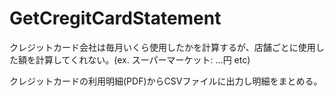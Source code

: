 # GetCregitCardStatement

クレジットカード会社は毎月いくら使用したかを計算するが、店舗ごとに使用した額を計算してくれない。(ex. スーパーマーケット: ...円 etc)

クレジットカードの利用明細(PDF)からCSVファイルに出力し明細をまとめる。